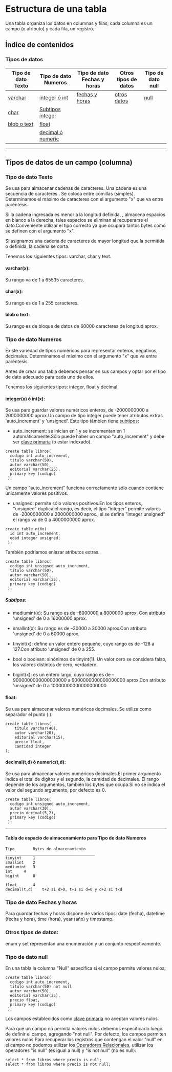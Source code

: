 # Estructura de una tabla

Una tabla organiza los datos en columnas y filas; cada columna es un campo (o atributo) y cada fila, un registro. 

<a name="top"></a>
## Índice de contenidos
### Tipos de datos
|Tipo de dato Texto|Tipo de dato Numeros|Tipo de dato Fechas y horas |Otros tipos de datos|Tipo de dato null|
|---------------------------|-------------------------------------------|----------------------------------------------|------------------------------------|--------------------------|
|[varchar](#varcharx)       |[integer ó int](#integerx-ó-intx)          |[fechas y horas](#tipo-de-dato-fechas-y-horas)|[otros datos](#otros-tipos-de-datos)|[null](#tipo-de-dato-null)|
|[char](#charx)             |[Subtipos integer](#subtipos)              |                                              |                                    |                          |
|[blob o text](#blob-o-text)|[float](#float)                            |                                              |                                    |                          |
|                           |[decimal ó numeric](#decimaltd-ó-numerictd)|                                              |                                    |                          |
---

## Tipos de datos de un campo (columna)

### Tipo de dato Texto
Se usa para almacenar cadenas de caracteres. Una cadena es una secuencia de caracteres . Se coloca entre comillas (simples).
Determinamos el máximo de caracteres con el argumento "x" que va entre paréntesis.

Si la cadena ingresada es menor a la longitud definida, , almacena espacios en blanco a la derecha, tales espacios se 
eliminan al recuperarse el dato.Conveniente utilizar el tipo correcto ya que ocupara tantos bytes como se definen con el 
argumento "x".

Si asignamos una cadena de caracteres de mayor longitud que la permitida o definida, la cadena se corta.

Tenemos los siguientes tipos: varchar, char y text.

#### varchar(x): 
Su rango va de 1 a 65535 caracteres.

#### char(x):
Su rango es de 1 a 255 caracteres.

#### blob o text:
Su rango es de bloque de datos de 60000 caracteres de longitud aprox.

### Tipo de dato Numeros
Existe variedad de tipos numéricos para representar enteros, negativos, decimales. Determinamos el máximo con el argumento 
"x" que va entre paréntesis.

Antes de crear una tabla debemos pensar en sus campos y optar por el tipo de dato adecuado para cada uno de ellos.

Tenemos los siguientes tipos: integer, float y decimal.

#### integer(x) ó int(x): 
Se usa para guardar valores numéricos enteros, de -2000000000 a 2000000000 aprox.Un campo de tipo integer puede tener 
atributos extras 'auto_increment' y 'unsigned'. Este tipo támbien tiene [subtipos](#subtipos):
    
- auto_increment: se inician en 1 y se incrementan en 1 automáticamente.Sólo puede haber un campo "auto_increment" y 
debe ser [clave primaria](https://github.com/balta15torres/Mis-Notas/blob/master/MySQL/Introduccion.md#que-es-una-clave-primaria) 
(o estar indexado).
```
create table libros(
  codigo int auto_increment,
  titulo varchar(50),
  autor varchar(50),
  editorial varchar(25),
  primary key (codigo)
 );
```
Un campo "auto_increment" funciona correctamente sólo cuando contiene únicamente valores positivos.

- unsigned: permite sólo valores positivos.En los tipos enteros, "unsigned" duplica el rango, es decir, el tipo "integer" 
permite valores de -2000000000 a 2000000000 aprox., si se define "integer unsigned" el rango va de 0 a 4000000000 aprox.
```
create table niño(
  id int auto_increment,
  edad integer unsigned;
 );
```
También podriamos enlazar atributos extras.
```
create table libros(
  codigo int unsigned auto_increment,
  titulo varchar(50),
  autor varchar(50),
  editorial varchar(25),
  primary key (codigo)
 );
```
##### Subtipos:

- mediumint(x): Su rango es de –8000000 a 8000000 aprox. Con atributo 'unsigned' de 0 a 16000000 aprox.

- smallint(x): Su rango es de –30000 a 30000 aprox.Con atributo 'unsigned' de 0 a 60000 aprox.

- tinyint(x): define un valor entero pequeño, cuyo rango es de -128 a 127.Con atributo 'unsigned' de 0 a 255.

- bool o boolean: sinónimos de tinyint(1). Un valor cero se considera falso, los valores distintos de cero, verdadero.

- bigint(x): es un entero largo, cuyo rango es de –9000000000000000000 a 9000000000000000000 aprox.Con atributo 'unsigned' 
de 0 a 10000000000000000000.

#### float: 
Se usa para almacenar valores numéricos decimales. Se utiliza como separador el punto (.).
```
create table libros(
	titulo varchar(40),
	autor varchar(20),
	editorial varchar(15),
	precio float,
	cantidad integer
);
```

#### decimal(t,d) ó numeric(t,d):
Se usa para almacenar valores numéricos decimales.El primer argumento indica el total de dígitos y el segundo, la 
cantidad de decimales. El rango depende de los argumentos, también los bytes que ocupa.Si no se indica el valor del 
segundo argumento, por defecto es 0. 
````
create table libros(
  codigo int unsigned auto_increment,
  autor varchar(30),
  precio decimal(5,2),
  primary key (codigo)
 );
````
---
#### Tabla de espacio de almacenamiento para Tipo de dato Numeros
```
Tipo		Bytes de almacenamiento
_______________________________________
tinyint		1
smallint	2
mediumint	3
int		4
bigint		8

float		4
decimal(t,d)	t+2 si d>0, t+1 si d=0 y d+2 si t<d 
```
### Tipo de dato Fechas y horas
Para guardar fechas y horas dispone de varios tipos: date (fecha), datetime (fecha y hora), time (hora), year (año) y timestamp.

### Otros tipos de datos:
enum y set representan una enumeración y un conjunto respectivamente.

### Tipo de dato null 
En una tabla la columna "Null" especifica si el campo permite valores nulos;
````
create table libros(
  codigo int auto_increment,
  titulo varchar(50) not null
  autor varchar(50),
  editorial varchar(25),
  precio float,
  primary key (codigo)
 );
````

Los campos establecidos como [clave primaria](https://github.com/balta15torres/Mis-Notas/blob/master/MySQL/Introduccion.md#que-es-una-clave-primaria) 
no aceptan valores nulos. 

Para que un campo no permita valores nulos debemos especificarlo luego de definir el campo, agregando "not null". Por 
defecto, los campos permiten valores nulos.Para recuperar los registros que contengan el valor "null" en el campo no 
podemos utilizar los [Operadores Relacionales](https://github.com/balta15torres/Mis-Notas/blob/master/MySQL/OperadoresRelacionales.md), 
utilizar los operadores "is null" (es igual a null) y "is not null" (no es null):
````
select * from libros where precio is null;
select * from libros where precio is not null;
````



